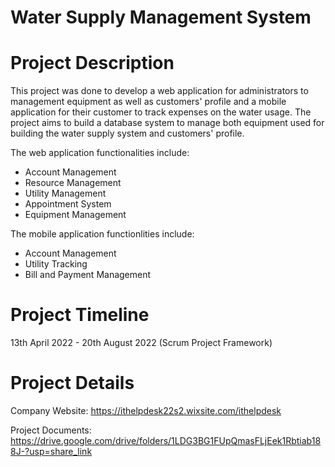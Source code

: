 # Water Supply Management System

# Project Description

This project was done to develop a web application for administrators to management equipment as well as customers' profile and a mobile application for their customer to track expenses on the water usage. The project aims to build a database system to manage both equipment used for building the water supply system and customers' profile. 

The web application functionalities include:
- Account Management
- Resource Management
- Utility Management
- Appointment System
- Equipment Management

The mobile application functionlities include:
- Account Management
- Utility Tracking
- Bill and Payment Management

# Project Timeline
13th April 2022 - 20th August 2022
(Scrum Project Framework)

# Project Details

Company Website: https://ithelpdesk22s2.wixsite.com/ithelpdesk

Project Documents: https://drive.google.com/drive/folders/1LDG3BG1FUpQmasFLjEek1Rbtiab188J-?usp=share_link
